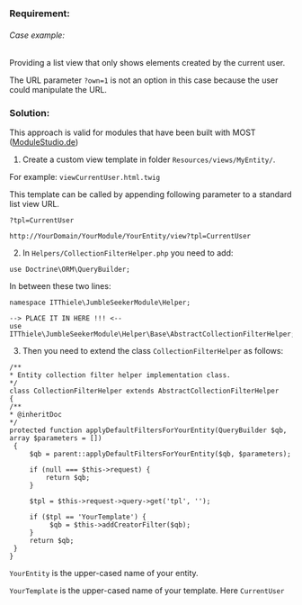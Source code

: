 ### Requirement:

###### Case example:

Providing a list view that only shows elements created by the current user.

The URL parameter `?own=1` is not an option in this case because the user could manipulate the URL.

### Solution:

This approach is valid for modules that have been built with MOST ([ModuleStudio.de](https://modulestudio.de/))

1. Create a custom view template in folder `Resources/views/MyEntity/`.

For example: `viewCurrentUser.html.twig`

This template can be called by appending following parameter to a standard list view URL.

`?tpl=CurrentUser`

`http://YourDomain/YourModule/YourEntity/view?tpl=CurrentUser`

2. In `Helpers/CollectionFilterHelper.php` you need to add:

```
use Doctrine\ORM\QueryBuilder;
```
In between these two lines:
```
namespace ITThiele\JumbleSeekerModule\Helper;

--> PLACE IT IN HERE !!! <--
use ITThiele\JumbleSeekerModule\Helper\Base\AbstractCollectionFilterHelper;

```

3. Then you need to extend the class `CollectionFilterHelper` as follows:

```
/**
* Entity collection filter helper implementation class.
*/
class CollectionFilterHelper extends AbstractCollectionFilterHelper
{
/**
* @inheritDoc
*/
protected function applyDefaultFiltersForYourEntity(QueryBuilder $qb, array $parameters = [])
 {
     $qb = parent::applyDefaultFiltersForYourEntity($qb, $parameters);

     if (null === $this->request) {
         return $qb;
     }

     $tpl = $this->request->query->get('tpl', '');

     if ($tpl == 'YourTemplate') {
          $qb = $this->addCreatorFilter($qb);
     }
     return $qb;
 }
}
```

`YourEntity` is the upper-cased name of your entity.

`YourTemplate` is the upper-cased name of your template. Here `CurrentUser`
